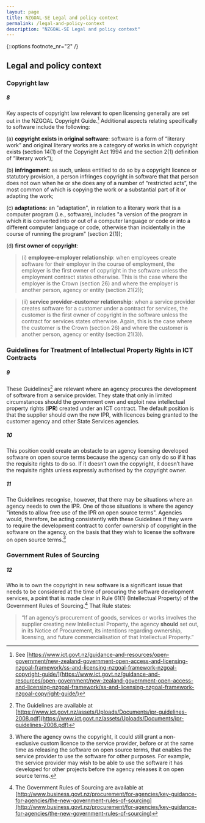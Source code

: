 ```yaml
---
layout: page
title: NZGOAL-SE Legal and policy context
permalink: /legal-and-policy-context
description: "NZGOAL-SE Legal and policy context"
---
```

{::options footnote_nr="2" /}

## Legal and policy context

### Copyright law 

##### 8

Key aspects of copyright law relevant to open licensing generally are set out in the NZGOAL Copyright Guide.[^2] Additional aspects relating specifically to software include the following:

(a) **copyright exists in original** **software**: software is a form of “literary work” and original literary works are a category of works in which copyright exists (section 14(1) of the Copyright Act 1994 and the section 2(1) definition of “literary work”);

(b) **infringement**: as such, unless entitled to do so by a copyright licence or statutory provision, a person infringes copyright in software that that person does not own when he or she does any of a number of “restricted acts”, the most common of which is copying the work or a substantial part of it or adapting the work; 

(c) **adaptations**: an "adaptation", in relation to a literary work that is a computer program (i.e., software), includes "a version of the program in which it is converted into or out of a computer language or code or into a different computer language or code, otherwise than incidentally in the course of running the program" (section 2(1));

(d) **first owner of copyright**: 

>(i) **employee-employer relationship**: when employees create software for their employer in the course of employment, the employer is the first owner of copyright in the software unless the employment contract states otherwise. This is the case where the employer is the Crown (section 26) and where the employer is another person, agency or entity (section 21(2));

>(ii) **service provider-customer relationship**: when a service provider creates software for a customer under a contract for services, the customer is the first owner of copyright in the software unless the contract for services states otherwise. Again, this is the case where the customer is the Crown (section 26) and where the customer is another person, agency or entity (section 21(3)). 

[^2]: See [https://www.ict.govt.nz/guidance-and-resources/open-government/new-zealand-government-open-access-and-licensing-nzgoal-framework/ss-and-licensing-nzgoal-framework-nzgoal-copyright-guide/](https://www.ict.govt.nz/guidance-and-resources/open-government/new-zealand-government-open-access-and-licensing-nzgoal-framework/ss-and-licensing-nzgoal-framework-nzgoal-copyright-guide/)

### Guidelines for Treatment of Intellectual Property Rights in ICT Contracts 

##### 9

These Guidelines[^3] are relevant where an agency procures the development of software from a service provider. They state that only in limited circumstances should the government own and exploit new intellectual property rights (**IPR**) created under an ICT contract. The default position is that the supplier should own the new IPR, with licences being granted to the customer agency and other State Services agencies. 

[^3]: The Guidelines are available at [https://www.ict.govt.nz/assets/Uploads/Documents/ipr-guidelines-2008.pdf](https://www.ict.govt.nz/assets/Uploads/Documents/ipr-guidelines-2008.pdf)

##### 10

This position could create an obstacle to an agency licensing developed software on open source terms because the agency can only do so if it has the requisite rights to do so. If it doesn’t own the copyright, it doesn’t have the requisite rights unless expressly authorised by the copyright owner.

##### 11

The Guidelines recognise, however, that there may be situations where an agency needs to own the IPR. One of those situations is where the agency "intends to allow free use of the IPR on open source terms". Agencies would, therefore, be acting consistently with these Guidelines if they were to require the development contract to confer ownership of copyright in the software on the agency, on the basis that they wish to license the software on open source terms.[^4]

[^4]: Where the agency owns the copyright, it could still grant a non-exclusive custom licence to the service provider, before or at the same time as releasing the software on open source terms, that enables the service provider to use the software for other purposes. For example, the service provider may wish to be able to use the software it has developed for other projects before the agency releases it on open source terms.

### Government Rules of Sourcing

##### 12

Who is to own the copyright in new software is a significant issue that needs to be considered at the time of procuring the software development services, a point that is made clear in Rule 61(1) (Intellectual Property) of the Government Rules of Sourcing.[^5] That Rule states:

>“If an agency’s procurement of goods, services or works involves the supplier creating new Intellectual Property, the agency **should** set out, in its Notice of Procurement, its intentions regarding ownership, licensing, and future commercialisation of that Intellectual Property.”

[^5]: The Government Rules of Sourcing are available at [http://www.business.govt.nz/procurement/for-agencies/key-guidance-for-agencies/the-new-government-rules-of-sourcing](http://www.business.govt.nz/procurement/for-agencies/key-guidance-for-agencies/the-new-government-rules-of-sourcing)